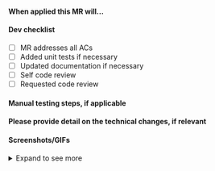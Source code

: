 #### When applied this MR will...

#### Dev checklist

- [ ] MR addresses all ACs
- [ ] Added unit tests if necessary
- [ ] Updated documentation if necessary
- [ ] Self code review
- [ ] Requested code review

#### Manual testing steps, if applicable

<!-- Copy these steps to the ticket when handing over for testing -->

#### Please provide detail on the technical changes, if relevant

<!-- Optional: Detail on the technical changes (e.g. Refactored foobar) -->

#### Screenshots/GIFs

<!-- Optional: Show your work. (Put screenshots inside the detail tag) -->

<details>
  <summary>Expand to see more</summary>

</details>
